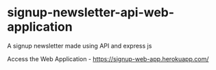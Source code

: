 # signup-newsletter-api-web-application
A signup newsletter made using API and express js

Access the Web Application - https://signup-web-app.herokuapp.com/
